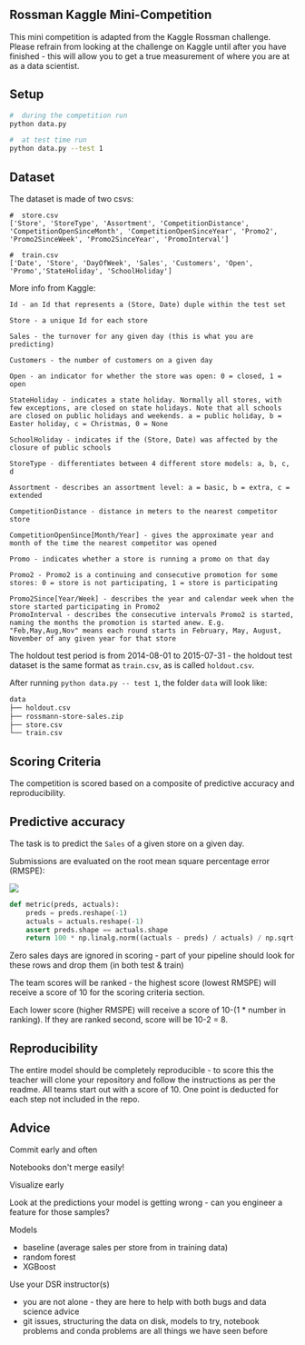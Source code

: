 ## Rossman Kaggle Mini-Competition

This mini competition is adapted from the Kaggle Rossman challenge.  Please refrain from looking at the challenge on Kaggle until after you have finished - this will allow you to get a true measurement of where you are at as a data scientist.

## Setup

```bash
#  during the competition run
python data.py

#  at test time run
python data.py --test 1
```

## Dataset

The dataset is made of two csvs:

```
#  store.csv
['Store', 'StoreType', 'Assortment', 'CompetitionDistance', 'CompetitionOpenSinceMonth', 'CompetitionOpenSinceYear', 'Promo2', 'Promo2SinceWeek', 'Promo2SinceYear', 'PromoInterval']

#  train.csv
['Date', 'Store', 'DayOfWeek', 'Sales', 'Customers', 'Open', 'Promo','StateHoliday', 'SchoolHoliday']
```

More info from Kaggle:

```
Id - an Id that represents a (Store, Date) duple within the test set

Store - a unique Id for each store

Sales - the turnover for any given day (this is what you are predicting)

Customers - the number of customers on a given day

Open - an indicator for whether the store was open: 0 = closed, 1 = open

StateHoliday - indicates a state holiday. Normally all stores, with few exceptions, are closed on state holidays. Note that all schools are closed on public holidays and weekends. a = public holiday, b = Easter holiday, c = Christmas, 0 = None

SchoolHoliday - indicates if the (Store, Date) was affected by the closure of public schools

StoreType - differentiates between 4 different store models: a, b, c, d

Assortment - describes an assortment level: a = basic, b = extra, c = extended

CompetitionDistance - distance in meters to the nearest competitor store

CompetitionOpenSince[Month/Year] - gives the approximate year and month of the time the nearest competitor was opened

Promo - indicates whether a store is running a promo on that day

Promo2 - Promo2 is a continuing and consecutive promotion for some stores: 0 = store is not participating, 1 = store is participating

Promo2Since[Year/Week] - describes the year and calendar week when the store started participating in Promo2
PromoInterval - describes the consecutive intervals Promo2 is started, naming the months the promotion is started anew. E.g. "Feb,May,Aug,Nov" means each round starts in February, May, August, November of any given year for that store
```

The holdout test period is from 2014-08-01 to 2015-07-31 - the holdout test dataset is the same format as `train.csv`, as is called `holdout.csv`.

After running `python data.py -- test 1`, the folder `data` will look like:

```bash
data
├── holdout.csv
├── rossmann-store-sales.zip
├── store.csv
└── train.csv
```

## Scoring Criteria

The competition is scored based on a composite of predictive accuracy and reproducibility.

## Predictive accuracy

The task is to predict the `Sales` of a given store on a given day.

Submissions are evaluated on the root mean square percentage error (RMSPE):

![](./assets/rmspe.png)

```python
def metric(preds, actuals):
    preds = preds.reshape(-1)
    actuals = actuals.reshape(-1)
    assert preds.shape == actuals.shape
    return 100 * np.linalg.norm((actuals - preds) / actuals) / np.sqrt(preds.shape[0])
```

Zero sales days are ignored in scoring - part of your pipeline should look for these rows and drop them (in both test & train)

The team scores will be ranked - the highest score (lowest RMSPE) will receive a score of 10 for the scoring criteria section.

Each lower score (higher RMSPE) will receive a score of 10-(1 * number in ranking). If they are ranked second, score will be 10-2 = 8. 

## Reproducibility

The entire model should be completely reproducible - to score this the teacher will clone your repository and follow the instructions as per the readme.  All teams start out with a score of 10.  One point is deducted for each step not included in the repo.

## Advice

Commit early and often

Notebooks don't merge easily!

Visualize early

Look at the predictions your model is getting wrong - can you engineer a feature for those samples?

Models
- baseline (average sales per store from in training data)
- random forest
- XGBoost

Use your DSR instructor(s)
- you are not alone - they are here to help with both bugs and data science advice
- git issues, structuring the data on disk, models to try, notebook problems and conda problems are all things we have seen before
